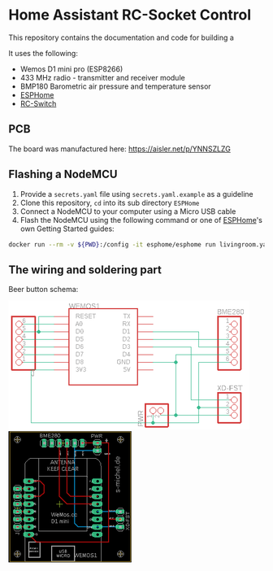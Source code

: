 # Home Assistant RC-Socket Control

This repository contains the documentation and code for building a

It uses the following:
-  Wemos D1 mini pro (ESP8266)
-  433 MHz radio - transmitter and receiver module
-  BMP180 Barometric air pressure and temperature sensor
-  [ESPHome](https://esphome.io)
-  [RC-Switch](https://github.com/sui77/rc-switch)

## PCB

The board was manufactured here:
https://aisler.net/p/YNNSZLZG

## Flashing a NodeMCU

1. Provide a `secrets.yaml` file using `secrets.yaml.example` as a guideline
2. Clone this repository, `cd` into its sub directory `ESPHome`
3. Connect a NodeMCU to your computer using a Micro USB cable
4. Flash the NodeMCU using the following command or one of [ESPHome](https://esphome.io)'s own Getting Started guides:

```bash
docker run --rm -v ${PWD}:/config -it esphome/esphome run livingroom.yaml
```

## The wiring and soldering part

Beer button schema:

![Schema](/Board/schema.png)
![Board](/Board/board.png)
